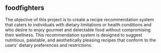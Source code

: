 ## foodfighters 
The objective of this project is to create a recipe recommendation system that caters to individuals with dietary limitations or health conditions and who desire to enjoy gourmet and delectable food without compromising their wellness. This recommendation system is designed to suggest nutritious, palatable, and aesthetically pleasing recipes that conform to the users' dietary preferences and restrictions.
